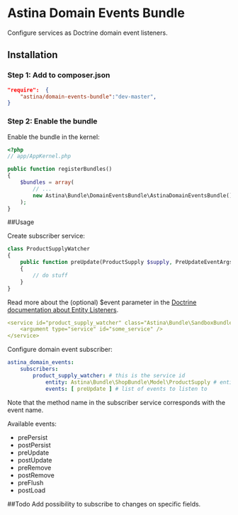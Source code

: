 Astina Domain Events Bundle
===========================

Configure services as Doctrine domain event listeners.

## Installation

### Step 1: Add to composer.json

```json
"require":  {
    "astina/domain-events-bundle":"dev-master",
}
```

### Step 2: Enable the bundle

Enable the bundle in the kernel:

```php
<?php
// app/AppKernel.php

public function registerBundles()
{
    $bundles = array(
        // ...
        new Astina\Bundle\DomainEventsBundle\AstinaDomainEventsBundle(),
    );
}
```

##Usage

Create subscriber service:

```php
class ProductSupplyWatcher
{
    public function preUpdate(ProductSupply $supply, PreUpdateEventArgs $event)
    {
        // do stuff
    }
}

```
Read more about the (optional) $event parameter in the [Doctrine documentation about Entity Listeners](https://doctrine-orm.readthedocs.org/en/latest/reference/events.html?highlight=events#entity-listeners).

```yml
<service id="product_supply_watcher" class="Astina\Bundle\SandboxBundle\Foo\ProductSupplyWatcher">
    <argument type="service" id="some_service" />
</service>
```

Configure domain event subscriber:

```yaml
astina_domain_events:
    subscribers:
        product_supply_watcher: # this is the service id
            entity: Astina\Bundle\ShopBundle\Model\ProductSupply # entity class
            events: [ preUpdate ] # list of events to listen to
```

Note that the method name in the subscriber service corresponds with the event name.

Available events:
- prePersist
- postPersist
- preUpdate
- postUpdate
- preRemove
- postRemove
- preFlush
- postLoad

##Todo
Add possibility to subscribe to changes on specific fields.
